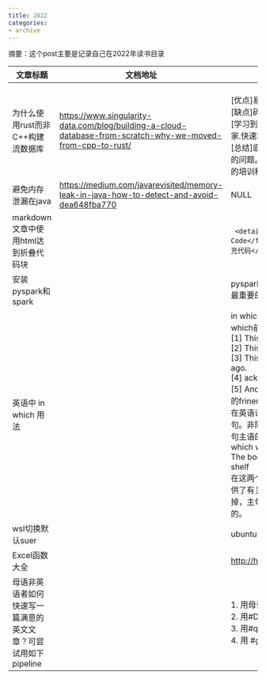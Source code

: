 ```yaml
---
title: 2022
categories: 
- archive
---
```


摘要：这个post主要是记录自己在2022年读书目录

<!--more -->

|文章标题|文档地址|学到什么|
|---|---|---|
|为什么使用rust而非C++构建流数据库|https://www.singularity-data.com/blog/building-a-cloud-database-from-scratch-why-we-moved-from-cpp-to-rust/|<br>[优点]易于使用,内存安全的,学习简单,可管理的不安全性<br>[缺点]碎片化的异步子系统,笨重的error处理机制,缺少泛型. <br>[学习到的经验] 用新的语言或者新的架构成为必然.有相关方面的专家.快速壮大自己的队伍。<br>[总结]底层编程,性能,内存安全,友好的包管理工具是你项目主要考虑的问题。有没有专家帮到你,时间时间时间上的安排,有没有内部自用的培训程序在rust上|
|避免内存泄漏在java|https://medium.com/javarevisited/memory-leak-in-java-how-to-detect-and-avoid-dea648fba770|NULL|
|markdown文章中使用html达到折叠代码块|| ``` <details> <summary><font size="4" color="orange">Show Code</font></summary> <pre><code class="language-cpp">这里填充代码</code></pre> </details>```|
|安装pyspark和spark||pyspark=3.2.2,spark=3.2.2,jdk=11,python3=3.8,scala=2.11.12.最重要的是版本保持一致|
|英语中 in which 用法||in which 是relative pronoun(关系代词)，用来引导定语从句,在which前加介词显得正式，省去which就不正式.<br>[1] This is the car in which I travelled to Beijing. <br>[2] This is the house in which I grew up. <br>[3] This is the pitch on which I played football all those years ago. <br>[4] ack at school, the name by which I was known was Charlie. <br>[5] And these are the friends with whom I played every day. 这里的frinends是指代后面从句的宾语，故用whome<br>在英语语法中，「in which」是一种连词，它用来引导非限制性定语从句。非限制性定语从句是指那些不必要的从句，它们可以提供有关主句主语的额外信息，但不会对主句造成影响。例如：The house, in which we used to live, has been sold.<br>The book, in which I found the information I needed, is on the shelf<br>在这两个例子中，「in which」都用来引导非限制性定语从句，它们提供了有关主句主语的额外信息。但是，如果我们把「in which」去掉，主句仍然能够正常运行，这就表明非限制性定语从句不是必须的。|
|wsl切换默认suer||ubuntu2004.exe config --default-user root|
|Excel函数大全||http://hanshu.xuewps.com/|
|母语非英语者如何快速写一篇满意的英文文章？可尝试用如下pipeline||1. 用母语写下梗概，用#ChatGPT 扩充 <br>2. 用#DeepL 译成英文，将英文<br> 3. 用#quillbot 润色加工最后 <br> 4. 用 #grammerly稿|
